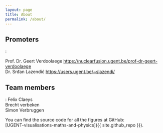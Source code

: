 ```yaml
---
layout: page
title: About
permalink: /about/
---
```


<h2>Promoters</h2>:

Prof. Dr. Geert Verdoolaege <a href="https://nuclearfusion.ugent.be/prof-dr-geert-verdoolaege">https://nuclearfusion.ugent.be/prof-dr-geert-verdoolaege</a> <br>
Dr. Srđan Lazendić <a href="https://users.ugent.be/~slazendi/">https://users.ugent.be/~slazendi/</a>


<h2>Team members</h2>:
Felix Claeys <br>
Brecht verbeken <br>
Simon Verbruggen <br>

You can find the source code for all the figures at GitHub:  
[UGENT-visualisations-maths-and-physics]({{ site.github_repo }}).

